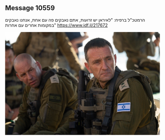 ## Message 10559

הרמטכ"ל ברפיח:
"לאיראן יש זרועות, אתם נאבקים פה עם אחת, אנחנו נאבקים במקומות אחרים עם אחרות"
https://www.idf.il/217672

![Photo](./10559/10559_photo.jpg)
